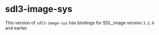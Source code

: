 # sdl3-image-sys

This version of `sdl3-image-sys` has bindings for SDL_image version `3.2.0` and earlier.
